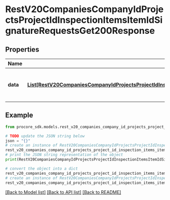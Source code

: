 # RestV20CompaniesCompanyIdProjectsProjectIdInspectionItemsItemIdSignatureRequestsGet200Response


## Properties

Name | Type | Description | Notes
------------ | ------------- | ------------- | -------------
**data** | [**List[RestV20CompaniesCompanyIdProjectsProjectIdInspectionItemsItemIdSignatureRequestsGet200ResponseDataInner]**](RestV20CompaniesCompanyIdProjectsProjectIdInspectionItemsItemIdSignatureRequestsGet200ResponseDataInner.md) | Array of Inspection Item Signature Requests | [optional] 

## Example

```python
from procore_sdk.models.rest_v20_companies_company_id_projects_project_id_inspection_items_item_id_signature_requests_get200_response import RestV20CompaniesCompanyIdProjectsProjectIdInspectionItemsItemIdSignatureRequestsGet200Response

# TODO update the JSON string below
json = "{}"
# create an instance of RestV20CompaniesCompanyIdProjectsProjectIdInspectionItemsItemIdSignatureRequestsGet200Response from a JSON string
rest_v20_companies_company_id_projects_project_id_inspection_items_item_id_signature_requests_get200_response_instance = RestV20CompaniesCompanyIdProjectsProjectIdInspectionItemsItemIdSignatureRequestsGet200Response.from_json(json)
# print the JSON string representation of the object
print(RestV20CompaniesCompanyIdProjectsProjectIdInspectionItemsItemIdSignatureRequestsGet200Response.to_json())

# convert the object into a dict
rest_v20_companies_company_id_projects_project_id_inspection_items_item_id_signature_requests_get200_response_dict = rest_v20_companies_company_id_projects_project_id_inspection_items_item_id_signature_requests_get200_response_instance.to_dict()
# create an instance of RestV20CompaniesCompanyIdProjectsProjectIdInspectionItemsItemIdSignatureRequestsGet200Response from a dict
rest_v20_companies_company_id_projects_project_id_inspection_items_item_id_signature_requests_get200_response_from_dict = RestV20CompaniesCompanyIdProjectsProjectIdInspectionItemsItemIdSignatureRequestsGet200Response.from_dict(rest_v20_companies_company_id_projects_project_id_inspection_items_item_id_signature_requests_get200_response_dict)
```
[[Back to Model list]](../README.md#documentation-for-models) [[Back to API list]](../README.md#documentation-for-api-endpoints) [[Back to README]](../README.md)


